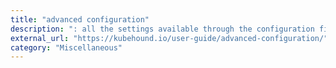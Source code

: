 ```yaml
---
title: "advanced configuration"
description: ": all the settings available through the configuration file."
external_url: "https://kubehound.io/user-guide/advanced-configuration/"
category: "Miscellaneous"
---
```

